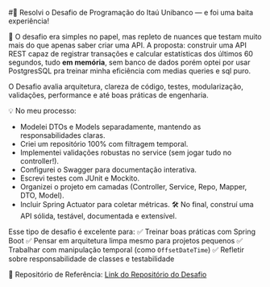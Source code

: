 #🎯 Resolvi o Desafio de Programação do Itaú Unibanco — e foi uma baita experiência!

📌 O desafio era simples no papel, mas repleto de nuances que testam muito mais do que apenas saber criar uma API. A proposta: construir uma API REST capaz de registrar transações e calcular estatísticas dos últimos 60 segundos, tudo **em memória**, sem banco de dados porém optei por usar PostgresSQL pra treinar minha eficiência com medias queries e sql puro.

O Desafio avalia arquitetura, clareza de código, testes, modularização, validações, performance e até boas práticas de engenharia.

💡 No meu processo:
- Modelei DTOs e Models separadamente, mantendo as responsabilidades claras.
- Criei um repositório 100% com filtragem temporal.
- Implementei validações robustas no service (sem jogar tudo no controller!).
- Configurei o Swagger para documentação interativa.
- Escrevi testes com JUnit e Mockito.
- Organizei o projeto em camadas (Controller, Service, Repo, Mapper, DTO, Model).
- Incluir Spring Actuator para coletar métricas.
🛠️ No final, construí uma API sólida, testável, documentada e extensível.

Esse tipo de desafio é excelente para:
✅ Treinar boas práticas com Spring Boot
✅ Pensar em arquitetura limpa mesmo para projetos pequenos
✅ Trabalhar com manipulação temporal (como `OffsetDateTime`)
✅ Refletir sobre responsabilidade de classes e testabilidade

📁 Repositório de Referência: [Link do Repositório do Desafio](https://github.com/rafaellins-itau/desafio-itau-vaga-99-junior)


